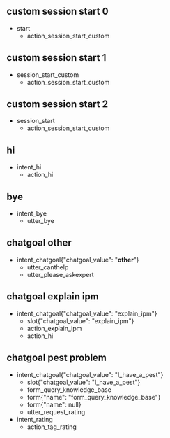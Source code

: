 ## custom session start 0
* start
  - action_session_start_custom

## custom session start 1
* session_start_custom
  - action_session_start_custom
  
## custom session start 2
* session_start
  - action_session_start_custom
  
## hi
* intent_hi
  - action_hi

## bye
* intent_bye
  - utter_bye

## chatgoal other
* intent_chatgoal{"chatgoal_value": "__other__"}
    - utter_canthelp
    - utter_please_askexpert
    
## chatgoal explain ipm
* intent_chatgoal{"chatgoal_value": "explain_ipm"}
    - slot{"chatgoal_value": "explain_ipm"}
    - action_explain_ipm
    - action_hi
    
## chatgoal pest problem
* intent_chatgoal{"chatgoal_value": "I_have_a_pest"}
    - slot{"chatgoal_value": "I_have_a_pest"}
    - form_query_knowledge_base
    - form{"name": "form_query_knowledge_base"}
    - form{"name": null}
    - utter_request_rating
* intent_rating
    - action_tag_rating